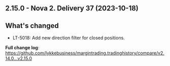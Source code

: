 ## 2.15.0 - Nova 2. Delivery 37 (2023-10-18)
## What's changed
* LT-5018: Add new direction filter for closed positions.


**Full change log**: https://github.com/lykkebusiness/margintrading.tradinghistory/compare/v2.14.0...v2.15.0

